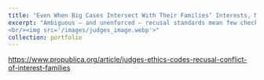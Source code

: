 ```yaml
---
title: "Even When Big Cases Intersect With Their Families’ Interests, Many Judges Choose Not to Recuse"
excerpt: "Ambiguous — and unenforced — recusal standards mean few checks and balances for top judges when cases involve their family members.
<br/><img src='/images/judges_image.webp'>"
collection: portfolio
---
```


https://www.propublica.org/article/judges-ethics-codes-recusal-conflict-of-interest-families 
